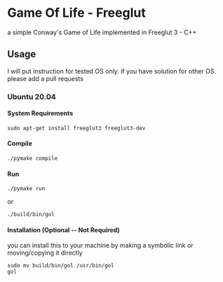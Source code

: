 # Game Of Life - Freeglut

a simple Conway's Game of Life implemented in Freeglut 3 - C++

## Usage

I will put instruction for tested OS only. if you have solution for other OS. please add a pull requests

### Ubuntu 20.04

#### System Requirements

```shell script
sudo apt-get install freeglut3 freeglut3-dev
```

#### Compile

```shell script
./pymake compile
```

#### Run

```shell script
./pymake run
```

or

```shell script
./build/bin/gol
```

#### Installation (Optional -- Not Required)

you can install this to your machine by making a symbolic link or moving/copying it directly

```shell script
sudo mv build/bin/gol /usr/bin/gol
gol
```